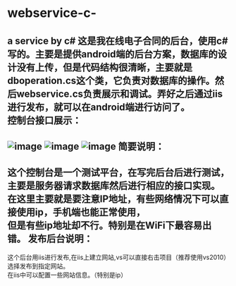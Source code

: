 # webservice-c-
a service by c#
这是我在线电子合同的后台，使用c#写的。主要是提供android端的后台方案，数据库的设计没有上传，但是代码结构很清晰，主要就是dboperation.cs这个类，它负责对数据库的操作。然后webservice.cs负责展示和调试。弄好之后通过iis进行发布，就可以在android端进行访问了。   <br  />
控制台接口展示：
-----------------------------------
![image](http://b228.photo.store.qq.com/psb?/V13onOga2qcUC7/b6lgR7kQNtBQ8iBfXFPHRxRzfakDmZFUKVGXDRvmST8!/c/dOQAAAAAAAAA&bo=VQBxAFUAcQADACU!)
![image](http://b143.photo.store.qq.com/psb?/V13onOga2qcUC7/4SQilTrC3cACQFJfKhjii4qbvLKHzqlJuD50e7PhOCI!/c/dI8AAAAAAAAA&bo=VQBxAFUAcQADACU!)
![image](http://b143.photo.store.qq.com/psb?/V13onOga2qcUC7/4SQilTrC3cACQFJfKhjii4qbvLKHzqlJuD50e7PhOCI!/c/dI8AAAAAAAAA&bo=VQBxAFUAcQADACU!)
简要说明：
-----------------------------------
这个控制台是一个测试平台，在写完后台后进行测试，主要是服务器请求数据库然后进行相应的接口实现。  <br  />  在这里主要就是要注意IP地址，有些网络情况下可以直接使用ip，手机端也能正常使用， <br  />
但是有些ip地址却不行。特别是在WiFi下最容易出错。
发布后台说明：
-----------------------------------
这个后台用iis进行发布,在iis上建立网站,vs可以直接右击项目（推荐使用vs2010）选择发布到指定网站。  <br/>在iis中可以配置一些网站信息。（特别是ip）

